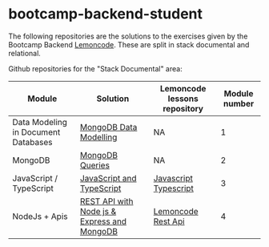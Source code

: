 # bootcamp-backend-student

The following repositories are the solutions to the exercises given by the Bootcamp Backend [Lemoncode](https://lemoncode.net/lemoncode-blog/2021/12/2/bootcamp-back-end-lemoncode-ii-edicion). These are split in stack documental and relational.

Github repositories for the "Stack Documental" area:

|Module|  Solution  | Lemoncode lessons repository| Module number |
| ----------------  |--|-------------------------- |---|
|Data Modeling in Document Databases | [MongoDB Data Modelling](https://github.com/monicacrespo/bootcamp-backend-student/tree/main/1.Document-Modelling)| NA |1|
|MongoDB | [MongoDB Queries](https://github.com/monicacrespo/bootcamp-backend-student/tree/main/2.MongoDB-Queries)| NA |2|
|JavaScript / TypeScript | [JavaScript and TypeScript](https://github.com/monicacrespo/bootcamp-backend-student/tree/main/3.Javascript-Typescript)|[Javascript Typescript](https://github.com/Lemoncode/bootcamp-backend/tree/main/00-stack-documental/03-javascript-typescript) |3|
| NodeJs + Apis | [REST API with Node js & Express and MongoDB](https://github.com/monicacrespo/bootcamp-backend-student/tree/main/4.NodeJs-Api)|[Lemoncode Rest Api](https://github.com/Lemoncode/bootcamp-backend/tree/main/00-stack-documental/04-rest-api) |4|

